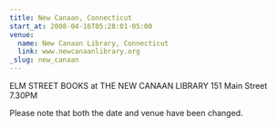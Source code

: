 ```yaml
---
title: New Canaan, Connecticut
start_at: 2008-04-16T05:28:01-05:00
venue:
  name: New Canaan Library, Connecticut
  link: www.newcanaanlibrary.org
_slug: new_canaan
---
```


ELM STREET BOOKS at THE NEW CANAAN LIBRARY
151 Main Street
7.30PM

Please note that both the date and venue have been changed.
